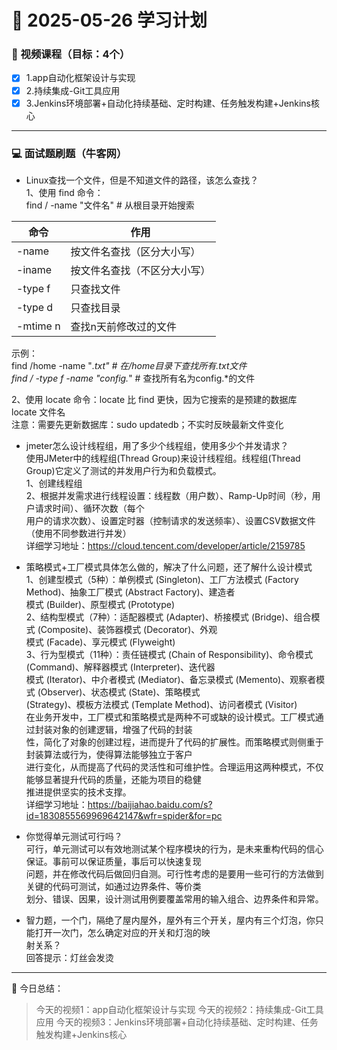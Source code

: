 # 📆 2025-05-26 学习计划

### 🎥 视频课程（目标：4个）

- [x] 1.app自动化框架设计与实现‌‌<br/>
- [x] 2.持续集成-Git工具应用‌‌<br/>
- [x] 3.Jenkins环境部署+自动化持续基础、定时构建、任务触发构建+Jenkins核心‌‌<br/>
    
---


### 💻 面试题刷题（牛客网）
* Linux查找一个文件，但是不知道文件的路径，该怎么查找？‌‌<br/>
1、使用 find 命令：‌‌<br/>
find / -name "文件名"  # 从根目录开始搜索‌‌<br/>

| 命令           | 作用                           |
|----------------|--------------------------------|
| -name          | 按文件名查找（区分大小写）     | 
| -iname         | 按文件名查找（不区分大小写）   | 
| -type f        | 只查找文件                     | 
| -type d        | 只查找目录                     | 
| -mtime n       | 查找n天前修改过的文件          | 

示例：‌‌<br/>
find /home -name "*.txt"  # 在/home目录下查找所有.txt文件‌‌<br/>
find / -type f -name "config.*"  # 查找所有名为config.*的文件‌‌<br/>

2、使用 locate 命令：locate 比 find 更快，因为它搜索的是预建的数据库‌‌<br/>
locate 文件名‌‌<br/>
注意：需要先更新数据库：sudo updatedb；不实时反映最新文件变化‌‌<br/>


* jmeter怎么设计线程组，用了多少个线程组，使用多少个并发请求？‌‌<br/>
使用JMeter中的线程组(Thread Group)来设计线程组。线程组(Thread Group)它定义了测试的并发用户行为和负载模式。‌‌<br/>
‌‌‌‌‌‌1、创建线程组‌‌<br/>
2、根据并发需求进行线程设置：线程数（用户数）、Ramp-Up时间（秒，用户请求时间）、循环次数（每个‌‌<br/>
用户的请求次数）、设置定时器（控制请求的发送频率）、设置CSV数据文件（使用不同参数进行并发）‌‌<br/>
详细学习地址：https://cloud.tencent.com/developer/article/2159785



* 策略模式+工厂模式具体怎么做的，解决了什么问题，还了解什么设计模式‌‌<br/>
1、创建型模式（5种）：单例模式 (Singleton)、工厂方法模式 (Factory Method)、抽象工厂模式 (Abstract Factory)、建造者‌‌<br/>
模式 (Builder)、原型模式 (Prototype)‌‌<br/>
2、结构型模式（7种）：适配器模式 (Adapter)、桥接模式 (Bridge)、组合模式 (Composite)、装饰器模式 (Decorator)、外观‌‌<br/>
模式 (Facade)、享元模式 (Flyweight)‌‌<br/>
3、行为型模式（11种）：责任链模式 (Chain of Responsibility)、命令模式 (Command)、解释器模式 (Interpreter)、迭代器‌‌<br/>
模式 (Iterator)、中介者模式 (Mediator)、备忘录模式 (Memento)、观察者模式 (Observer)、状态模式 (State)、策略模式 ‌‌<br/>
(Strategy)、模板方法模式 (Template Method)、访问者模式 (Visitor)‌‌<br/>
在业务开发中，工厂模式和策略模式是两种不可或缺的设计模式。工厂模式通过封装对象的创建逻辑，增强了代码的封装‌‌<br/>
性，简化了对象的创建过程，进而提升了代码的扩展性。而策略模式则侧重于封装算法或行为，使得算法能够独立于客户‌‌<br/>
进行变化，从‌‌而提高了代码的灵活性和可维护性。合理运用这两种模式，不仅能够显著提升代码的质量，还能为项目的稳健‌‌<br/>
推进提供坚实的技‌‌术支撑。‌‌<br/>
详细学习地址：https://baijiahao.baidu.com/s?id=1830855569969642147&wfr=spider&for=pc



* 你觉得单元测试可行吗？‌‌<br/>
可行，单元测试可以有效地测试某个程序模块的行为，是未来重构代码的信心保证。事前可以保证质量，事后可以快速复现‌‌<br/>
问题，并在修改代码后做回归自测。可行性考虑的是要用一些可行的方法做到关键的代码可测试，如通过边界条件、等价类‌‌<br/>
划分、错误、因果，设计测试用例要覆盖常用的输入组合、边界条件和异常。‌‌<br/>



* 智力题，一个门，隔绝了屋内屋外，屋外有三个开关，屋内有三个灯泡，你只能打开一次门，怎么确定对应的开关和灯泡的映‌‌<br/>
射关系？‌‌<br/>
回答提示：灯丝会发烫‌‌




---

📝 今日总结：
> 今天的视频1：app自动化框架设计与实现
> 今天的视频2：持续集成-Git工具应用
> 今天的视频3：Jenkins环境部署+自动化持续基础、定时构建、任务触发构建+Jenkins核心